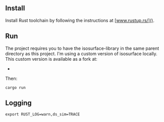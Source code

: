 ## Install
Install Rust toolchain by following the instructions at [www.rustup.rs/]().

## Run
The project requires you to have the isosurface-library in the same parent
directory as this project. I'm using a custom version of isosurface locally.
This custom version is available as a fork at:
- [](https://github.com/hegza/isosurface)

Then:
```
cargo run
```

## Logging
`export RUST_LOG=warn,ds_sim=TRACE`


